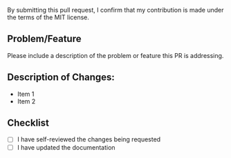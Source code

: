 By submitting this pull request, I confirm that my contribution is made under the terms of the MIT license.

## Problem/Feature

Please include a description of the problem or feature this PR is addressing.

## Description of Changes:

- Item 1
- Item 2

## Checklist

- [ ] I have self-reviewed the changes being requested
- [ ] I have updated the documentation
